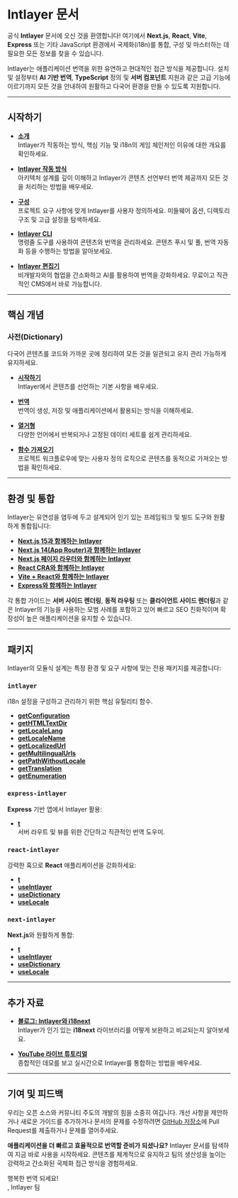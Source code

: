 # Intlayer 문서

공식 **Intlayer** 문서에 오신 것을 환영합니다! 여기에서 **Next.js**, **React**, **Vite**, **Express** 또는 기타 JavaScript 환경에서 국제화(i18n)를 통합, 구성 및 마스터하는 데 필요한 모든 정보를 찾을 수 있습니다.

Intlayer는 애플리케이션 번역을 위한 유연하고 현대적인 접근 방식을 제공합니다. 설치 및 설정부터 **AI 기반 번역**, **TypeScript** 정의 및 **서버 컴포넌트** 지원과 같은 고급 기능에 이르기까지 모든 것을 안내하여 원활하고 다국어 환경을 만들 수 있도록 지원합니다.

---

## 시작하기

- **[소개](https://github.com/aymericzip/intlayer/blob/main/docs/docs/ko/introduction.md)**  
  Intlayer가 작동하는 방식, 핵심 기능 및 i18n의 게임 체인저인 이유에 대한 개요를 확인하세요.

- **[Intlayer 작동 방식](https://github.com/aymericzip/intlayer/blob/main/docs/docs/ko/how_works_intlayer.md)**  
  아키텍처 설계를 깊이 이해하고 Intlayer가 콘텐츠 선언부터 번역 제공까지 모든 것을 처리하는 방법을 배우세요.

- **[구성](https://github.com/aymericzip/intlayer/blob/main/docs/docs/ko/configuration.md)**  
  프로젝트 요구 사항에 맞게 Intlayer를 사용자 정의하세요. 미들웨어 옵션, 디렉토리 구조 및 고급 설정을 탐색하세요.

- **[Intlayer CLI](https://github.com/aymericzip/intlayer/blob/main/docs/docs/ko/intlayer_cli.md)**  
  명령줄 도구를 사용하여 콘텐츠와 번역을 관리하세요. 콘텐츠 푸시 및 풀, 번역 자동화 등을 수행하는 방법을 알아보세요.

- **[Intlayer 편집기](https://github.com/aymericzip/intlayer/blob/main/docs/docs/ko/intlayer_visual_editor.md)**  
  비개발자와의 협업을 간소화하고 AI를 활용하여 번역을 강화하세요. 무료이고 직관적인 CMS에서 바로 가능합니다.

---

## 핵심 개념

### 사전(Dictionary)

다국어 콘텐츠를 코드와 가까운 곳에 정리하여 모든 것을 일관되고 유지 관리 가능하게 유지하세요.

- **[시작하기](https://github.com/aymericzip/intlayer/blob/main/docs/docs/ko/dictionary/get_started.md)**  
  Intlayer에서 콘텐츠를 선언하는 기본 사항을 배우세요.

- **[번역](https://github.com/aymericzip/intlayer/blob/main/docs/docs/ko/dictionary/translation.md)**  
  번역이 생성, 저장 및 애플리케이션에서 활용되는 방식을 이해하세요.

- **[열거형](https://github.com/aymericzip/intlayer/blob/main/docs/docs/ko/dictionary/enumeration.md)**  
  다양한 언어에서 반복되거나 고정된 데이터 세트를 쉽게 관리하세요.

- **[함수 가져오기](https://github.com/aymericzip/intlayer/blob/main/docs/docs/ko/dictionary/function_fetching.md)**  
  프로젝트 워크플로우에 맞는 사용자 정의 로직으로 콘텐츠를 동적으로 가져오는 방법을 확인하세요.

---

## 환경 및 통합

Intlayer는 유연성을 염두에 두고 설계되어 인기 있는 프레임워크 및 빌드 도구와 원활하게 통합됩니다:

- **[Next.js 15과 함께하는 Intlayer](https://github.com/aymericzip/intlayer/blob/main/docs/docs/ko/intlayer_with_nextjs_15.md)**
- **[Next.js 14(App Router)과 함께하는 Intlayer](https://github.com/aymericzip/intlayer/blob/main/docs/docs/ko/intlayer_with_nextjs_14.md)**
- **[Next.js 페이지 라우터와 함께하는 Intlayer](https://github.com/aymericzip/intlayer/blob/main/docs/docs/ko/intlayer_with_nextjs_page_router.md)**
- **[React CRA와 함께하는 Intlayer](https://github.com/aymericzip/intlayer/blob/main/docs/docs/ko/intlayer_with_create_react_app.md)**
- **[Vite + React와 함께하는 Intlayer](https://github.com/aymericzip/intlayer/blob/main/docs/docs/ko/intlayer_with_vite+react.md)**
- **[Express와 함께하는 Intlayer](https://github.com/aymericzip/intlayer/blob/main/docs/docs/ko/intlayer_with_express.md)**

각 통합 가이드는 **서버 사이드 렌더링**, **동적 라우팅** 또는 **클라이언트 사이드 렌더링**과 같은 Intlayer의 기능을 사용하는 모범 사례를 포함하고 있어 빠르고 SEO 친화적이며 확장성이 높은 애플리케이션을 유지할 수 있습니다.

---

## 패키지

Intlayer의 모듈식 설계는 특정 환경 및 요구 사항에 맞는 전용 패키지를 제공합니다:

### `intlayer`

i18n 설정을 구성하고 관리하기 위한 핵심 유틸리티 함수.

- **[getConfiguration](https://github.com/aymericzip/intlayer/blob/main/docs/docs/ko/packages/intlayer/getConfiguration.md)**
- **[getHTMLTextDir](https://github.com/aymericzip/intlayer/blob/main/docs/docs/ko/packages/intlayer/getHTMLTextDir.md)**
- **[getLocaleLang](https://github.com/aymericzip/intlayer/blob/main/docs/docs/ko/packages/intlayer/getLocaleLang.md)**
- **[getLocaleName](https://github.com/aymericzip/intlayer/blob/main/docs/docs/ko/packages/intlayer/getLocaleName.md)**
- **[getLocalizedUrl](https://github.com/aymericzip/intlayer/blob/main/docs/docs/ko/packages/intlayer/getLocalizedUrl.md)**
- **[getMultilingualUrls](https://github.com/aymericzip/intlayer/blob/main/docs/docs/ko/packages/intlayer/getMultilingualUrls.md)**
- **[getPathWithoutLocale](https://github.com/aymericzip/intlayer/blob/main/docs/docs/ko/packages/intlayer/getPathWithoutLocale.md)**
- **[getTranslation](https://github.com/aymericzip/intlayer/blob/main/docs/docs/ko/packages/intlayer/getTranslation.md)**
- **[getEnumeration](https://github.com/aymericzip/intlayer/blob/main/docs/docs/ko/packages/intlayer/getEnumeration.md)**

### `express-intlayer`

**Express** 기반 앱에서 Intlayer 활용:

- **[t](https://github.com/aymericzip/intlayer/blob/main/docs/docs/ko/packages/express-intlayer/t.md)**  
  서버 라우트 및 뷰를 위한 간단하고 직관적인 번역 도우미.

### `react-intlayer`

강력한 훅으로 **React** 애플리케이션을 강화하세요:

- **[t](https://github.com/aymericzip/intlayer/blob/main/docs/docs/ko/packages/react-intlayer/t.md)**
- **[useIntlayer](https://github.com/aymericzip/intlayer/blob/main/docs/docs/ko/packages/react-intlayer/useIntlayer.md)**
- **[useDictionary](https://github.com/aymericzip/intlayer/blob/main/docs/docs/ko/packages/react-intlayer/useDictionary.md)**
- **[useLocale](https://github.com/aymericzip/intlayer/blob/main/docs/docs/ko/packages/react-intlayer/useLocale.md)**

### `next-intlayer`

**Next.js**와 원활하게 통합:

- **[t](https://github.com/aymericzip/intlayer/blob/main/docs/docs/ko/packages/next-intlayer/t.md)**
- **[useIntlayer](https://github.com/aymericzip/intlayer/blob/main/docs/docs/ko/packages/next-intlayer/useIntlayer.md)**
- **[useDictionary](https://github.com/aymericzip/intlayer/blob/main/docs/docs/ko/packages/next-intlayer/useDictionary.md)**
- **[useLocale](https://github.com/aymericzip/intlayer/blob/main/docs/docs/ko/packages/next-intlayer/useLocale.md)**

---

## 추가 자료

- **[블로그: Intlayer와 i18next](https://github.com/aymericzip/intlayer/blob/main/docs/docs/ko/intlayer_with_i18next.md)**  
  Intlayer가 인기 있는 **i18next** 라이브러리를 어떻게 보완하고 비교되는지 알아보세요.

- **[YouTube 라이브 튜토리얼](https://youtu.be/W2G7KxuSD4c?si=GyU_KpVhr61razRw)**  
  종합적인 데모를 보고 실시간으로 Intlayer를 통합하는 방법을 배우세요.

---

## 기여 및 피드백

우리는 오픈 소스와 커뮤니티 주도의 개발의 힘을 소중히 여깁니다. 개선 사항을 제안하거나 새로운 가이드를 추가하거나 문서의 문제를 수정하려면 [GitHub 저장소](https://github.com/aymericzip/intlayer/blob/main/docs/docs)에 Pull Request를 제출하거나 문제를 열어주세요.

**애플리케이션을 더 빠르고 효율적으로 번역할 준비가 되셨나요?** Intlayer 문서를 탐색하여 지금 바로 사용을 시작하세요. 콘텐츠를 체계적으로 유지하고 팀의 생산성을 높이는 강력하고 간소화된 국제화 접근 방식을 경험하세요.

행복한 번역 되세요!  
, Intlayer 팀
